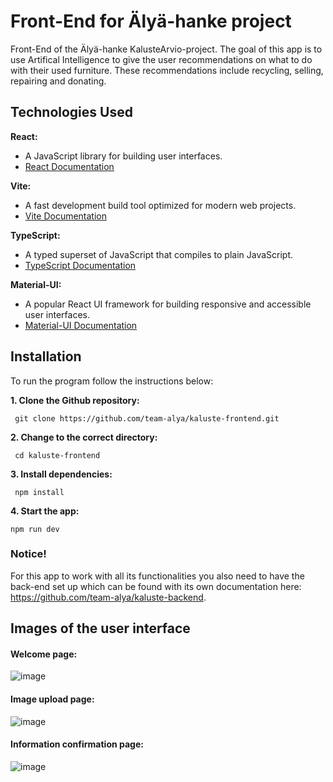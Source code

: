 # Front-End for Älyä-hanke project

Front-End of the Älyä-hanke KalusteArvio-project. The goal of this app is to use Artifical Intelligence to give the user recommendations on what to do with their used furniture. These recommendations include recycling, selling, repairing and donating.

## Technologies Used
**React:**
- A JavaScript library for building user interfaces.
- [React Documentation](https://react.dev/)

**Vite:**
- A fast development build tool optimized for modern web projects.
- [Vite Documentation](https://vite.dev/)

**TypeScript:**
- A typed superset of JavaScript that compiles to plain JavaScript.
- [TypeScript Documentation](https://www.typescriptlang.org/docs/)

**Material-UI:**
- A popular React UI framework for building responsive and accessible user interfaces.
- [Material-UI Documentation](https://mui.com/material-ui/)

## Installation

To run the program follow the instructions below:

**1. Clone the Github repository:**

  ` git clone https://github.com/team-alya/kaluste-frontend.git`

**2. Change to the correct directory:**

  ` cd kaluste-frontend`
	
**3. Install dependencies:**

  ` npm install`

**4. Start the app:**

  `npm run dev`

### Notice!

For this app to work with all its functionalities you also need to have the back-end set up which can be found with its own documentation here: https://github.com/team-alya/kaluste-backend.

## Images of the user interface

#### Welcome page:

![image](https://github.com/user-attachments/assets/a0fb099a-a229-4515-8203-b3682c99cf03)

#### Image upload page:

![image](https://github.com/user-attachments/assets/5141177c-e5f3-49eb-8e04-ef476624e90b)

#### Information confirmation page:

![image](https://github.com/user-attachments/assets/7f6d7b32-837c-45bf-a1d5-311f48bb2098)

